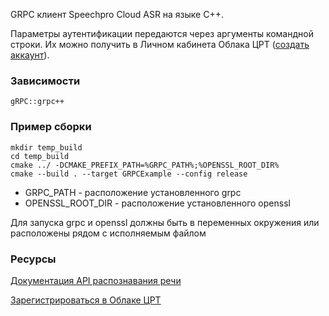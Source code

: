 GRPC клиент Speechpro Cloud ASR на языке C++.

Параметры аутентификации передаются через аргументы командной строки. Их можно получить в Личном кабинета Облака ЦРТ ([создать аккаунт](https://cp.speechpro.com)).

### Зависимости
```
gRPC::grpc++
```

### Пример сборки
```
mkdir temp_build
cd temp_build
cmake ../ -DCMAKE_PREFIX_PATH=%GRPC_PATH%;%OPENSSL_ROOT_DIR%
cmake --build . --target GRPCExample --config release
```

- GRPC_PATH - расположение установленного grpc
- OPENSSL_ROOT_DIR - расположение установленного openssl

Для запуска grpc и openssl должны быть в переменных окружения или расположены рядом с исполняемым файлом

### Ресурсы
[Документация API распознавания речи](https://asr.cp.speechpro.com/docs)

[Зарегистрироваться в Облаке ЦРТ](https://cp.speechpro.com)

